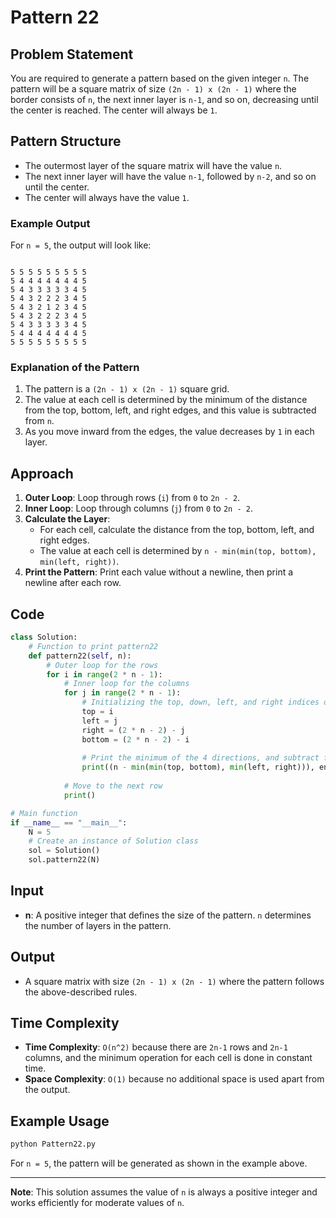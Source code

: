 
# Pattern 22

## Problem Statement

You are required to generate a pattern based on the given integer `n`. The pattern will be a square matrix of size `(2n - 1) x (2n - 1)` where the border consists of `n`, the next inner layer is `n-1`, and so on, decreasing until the center is reached. The center will always be `1`.

## Pattern Structure

- The outermost layer of the square matrix will have the value `n`.
- The next inner layer will have the value `n-1`, followed by `n-2`, and so on until the center.
- The center will always have the value `1`.

### Example Output

For `n = 5`, the output will look like:

```

5 5 5 5 5 5 5 5 5
5 4 4 4 4 4 4 4 5
5 4 3 3 3 3 3 4 5
5 4 3 2 2 2 3 4 5
5 4 3 2 1 2 3 4 5
5 4 3 2 2 2 3 4 5
5 4 3 3 3 3 3 4 5
5 4 4 4 4 4 4 4 5
5 5 5 5 5 5 5 5 5

````

### Explanation of the Pattern

1. The pattern is a `(2n - 1) x (2n - 1)` square grid.
2. The value at each cell is determined by the minimum of the distance from the top, bottom, left, and right edges, and this value is subtracted from `n`.
3. As you move inward from the edges, the value decreases by `1` in each layer.

## Approach

1. **Outer Loop**: Loop through rows (`i`) from `0` to `2n - 2`.
2. **Inner Loop**: Loop through columns (`j`) from `0` to `2n - 2`.
3. **Calculate the Layer**:
   - For each cell, calculate the distance from the top, bottom, left, and right edges.
   - The value at each cell is determined by `n - min(min(top, bottom), min(left, right))`.
4. **Print the Pattern**: Print each value without a newline, then print a newline after each row.

## Code

```python
class Solution:
    # Function to print pattern22
    def pattern22(self, n):
        # Outer loop for the rows
        for i in range(2 * n - 1):
            # Inner loop for the columns
            for j in range(2 * n - 1):
                # Initializing the top, down, left, and right indices of a cell
                top = i
                left = j
                right = (2 * n - 2) - j
                bottom = (2 * n - 2) - i
                
                # Print the minimum of the 4 directions, and subtract from n to create the pattern
                print((n - min(min(top, bottom), min(left, right))), end=" ")
                
            # Move to the next row
            print()

# Main function
if __name__ == "__main__":
    N = 5
    # Create an instance of Solution class
    sol = Solution()
    sol.pattern22(N)
````

## Input

* **n**: A positive integer that defines the size of the pattern. `n` determines the number of layers in the pattern.

## Output

* A square matrix with size `(2n - 1) x (2n - 1)` where the pattern follows the above-described rules.

## Time Complexity

* **Time Complexity**: `O(n^2)` because there are `2n-1` rows and `2n-1` columns, and the minimum operation for each cell is done in constant time.
* **Space Complexity**: `O(1)` because no additional space is used apart from the output.

## Example Usage

```bash
python Pattern22.py
```

For `n = 5`, the pattern will be generated as shown in the example above.

---

**Note**: This solution assumes the value of `n` is always a positive integer and works efficiently for moderate values of `n`.

